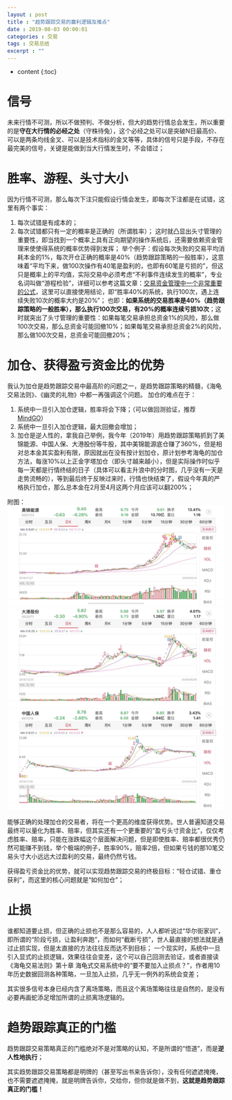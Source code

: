 ```yaml
---
layout : post
title : "趋势跟踪交易的赢利逻辑及难点"
date : 2019-08-03 00:00:01
categories : 交易
tags : 交易总结
excerpt : ""
---
```


* content
{:toc}


# 信号
未来行情不可测，所以不做预判、不做分析，但大的趋势行情总会发生，所以重要的是**守在大行情的必经之处**（守株待兔），这个必经之处可以是突破N日最高价、可以是两条均线金叉、可以是技术指标的金叉等等，具体的信号只是手段，不存在最完美的信号，关键是能做到当大行情发生时，不会错过；


# 胜率、游程、头寸大小
因为行情不可测，那么每次下注只能假设行情会发生，即每次下注都是在试错，这里有两个事实：
  1. 每次试错是有成本的；
  2. 每次试错都只有一定的概率是正确的（所谓胜率）；
这时就凸显出头寸管理的重要性，即当找到一个概率上具有正向期望的操作系统后，还需要依赖资金管理来使使得系统的概率优势得到发挥；
举个例子：假设每次失败的交易平均消耗本金的1%，每次开仓正确的概率是40%（趋势跟踪策略的一般胜率），这意味着“平均下来，做100次操作有40笔是盈利的，也即有60笔是亏损的”，但这只是概率上的平均值，实际交易中必须考虑“不利事件连续发生的概率”，专业名词叫做“游程检验”，详细可以参考这篇文章：[交易资金管理中一个非常重要的公式](https://xueqiu.com/5783043164/115631651)，这里可以直接使用结论，即“胜率40%的系统，执行100次，遇上连续失败10次的概率大约是20%”；
也即：**如果系统的交易胜率是40%（趋势跟踪策略的一般胜率），那么执行100次交易，有20%的概率连续亏损10次**；这时就突出了头寸管理的重要性：如果每笔交易承担总资金1%的风险，那么做100次交易，那么总资金可能回撤10%；如果每笔交易承担总资金2%的风险，那么做100次交易，总资金可能回撤20%；



# 加仓、获得盈亏资金比的优势
我认为加仓是趋势跟踪交易中最高阶的问题之一，是趋势跟踪策略的精髓，《海龟交易法则》、《幽灵的礼物》中都一再强调这个问题。
加仓的难点在于：
1. 系统中一旦引入加仓逻辑，胜率将会下降；（可以做回测验证，推荐[MindGO](http://quant.10jqka.com.cn/platform/html/study-index.html#/)）
2. 系统中一旦引入加仓逻辑，最大回撤会增加；
3. 加仓是逆人性的，拿我自己举例，我今年（2019年）用趋势跟踪策略抓到了美锦能源、中国人保、大港股份等牛股，其中美锦能源底仓赚了360%，但是相对总本金其实盈利有限，原因就出在没有按计划加仓，原计划参考海龟的加仓方法，每涨10%以上正金字塔加仓（即头寸越来越小），但是实际操作时似乎每一天都是行情终结的日子（具体可以看主升浪中的分时图，几乎没有一天是走势流畅的），等到最后终于反映过来时，行情也快结束了，假设今年真的严格执行加仓，那么总本金在2月至4月这两个月应该可以翻200%；

附图：
![image](/images/trade-records/mjny.jpeg)
![image](/images/trade-records/dggf.jpeg)
![image](/images/trade-records/zgrb.jpeg)


能够正确的处理加仓的交易者，将在一个更高的维度获得优势。世人普遍知道交易最终可以量化为胜率、赔率，但其实还有一个更重要的“盈亏头寸资金比”，仅仅考虑胜率、赔率，只能在涨跌幅这个层面解决问题，但是即使胜率、赔率都很优秀仍然可能赚不到钱，举个极端的例子，胜率90%，赔率2倍，但如果亏钱的那10笔交易头寸大小远远大过盈利的交易，最终仍然亏钱。

获得盈亏资金比的优势，就可以实现趋势跟踪交易的终极目标：“轻仓试错、重仓获利”，而这里的核心问题就是“如何加仓”；



# 止损
谁都知道要止损，但正确的止损也不是那么容易的，人人都听说过“华尔街家训”，即所谓的“阶段亏损，让盈利奔跑”，而如何“截断亏损”，世人最直接的想法就是通过止损实现，但是太直接的方法往往反而达不到目标；
一个现实时，系统中一旦引入显式的止损逻辑，效果往往会变差，这个可以自己回测去验证，或者直接读《海龟交易法则》第十章 海龟式交易系统中的“要不要加入止损点？”，作者用10年历史数据回测各种策略，一旦加入止损，几乎无一例外的系统会变差；

其实很多信号本身已经内含了离场策略，而且这个离场策略往往是自然的，是没有必要再画蛇添足增加所谓的止损离场逻辑的。



# 趋势跟踪真正的门槛
趋势跟踪交易策略真正的门槛绝对不是对策略的认知，不是所谓的“悟道”，而是**逆人性地执行**；

其实趋势跟踪交易策略都是明牌的（甚至写出书来告诉你），没有任何遮遮掩掩，也不需要遮遮掩掩，就是明牌告诉你，交给你，但你就是做不到，**这就是趋势跟踪真正的门槛！**










